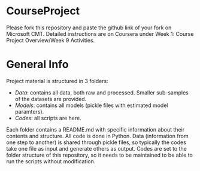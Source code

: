 # CourseProject

Please fork this repository and paste the github link of your fork on Microsoft CMT. Detailed instructions are on Coursera under Week 1: Course Project Overview/Week 9 Activities.

# General Info

Project material is structured in 3 folders:
- *Data*: contains all data, both raw and processed. Smaller sub-samples of the datasets are provided.
- *Models*: contains all models (pickle files with estimated model paramters). 
- *Codes*: all scripts are here.

Each folder contains a README.md with specific information about their contents and structure.
All code is done in Python. Data (information from one step to another) is shared through pickle files, so typically the codes take one file as input and generate others as output. Codes are set to the folder structure of this repository, so it needs to be maintained to be able to run the scripts without modification.
